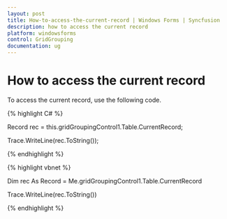 ```yaml
---
layout: post
title: How-to-access-the-current-record | Windows Forms | Syncfusion
description: how to access the current record
platform: windowsforms
control: GridGrouping
documentation: ug
---
```


# How to access the current record

To access the current record, use the following code.




{% highlight C# %}


Record rec = this.gridGroupingControl1.Table.CurrentRecord;

Trace.WriteLine(rec.ToString());

{% endhighlight %}



{% highlight vbnet %}


Dim rec As Record = Me.gridGroupingControl1.Table.CurrentRecord

Trace.WriteLine(rec.ToString())

{% endhighlight %}

